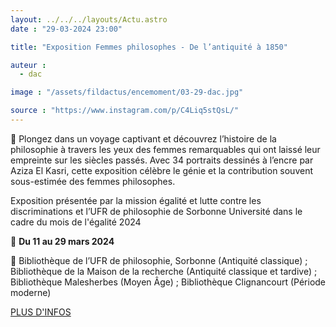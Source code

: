 ```yaml
---
layout: ../../../layouts/Actu.astro
date : "29-03-2024 23:00"

title: "Exposition Femmes philosophes - De l’antiquité à 1850"

auteur :
  - dac

image : "/assets/fildactus/encemoment/03-29-dac.jpg"

source : "https://www.instagram.com/p/C4Liq5stQsL/"
---
```


📝 Plongez dans un voyage captivant et découvrez l’histoire de la philosophie à travers les yeux des femmes remarquables qui ont laissé leur empreinte sur les siècles passés. Avec 34 portraits dessinés à l’encre par Aziza El Kasri, cette exposition célèbre le génie et la contribution souvent sous-estimée des femmes philosophes.

Exposition présentée par la mission égalité et lutte contre les discriminations et l’UFR de philosophie de Sorbonne Université dans le cadre du mois de l'égalité 2024

📅 __Du 11 au 29 mars 2024__

📍 Bibliothèque de l’UFR de philosophie, Sorbonne (Antiquité classique) ; Bibliothèque de la Maison de la recherche (Antiquité classique et tardive) ; Bibliothèque Malesherbes (Moyen Âge) ; Bibliothèque Clignancourt (Période moderne)

[PLUS D'INFOS](https://lettres.sorbonne-universite.fr/evenements/femmes-philosophes-de-lantiquite-1850)

